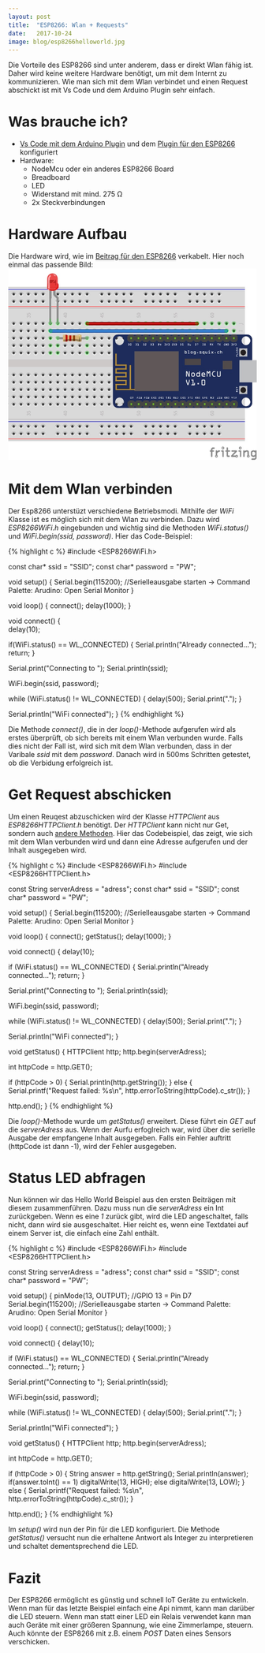 ```yaml
---
layout: post
title:  "ESP8266: Wlan + Requests"
date:   2017-10-24
image: blog/esp8266helloworld.jpg
---
```


Die Vorteile des ESP8266 sind unter anderem, dass er direkt Wlan fähig ist. Daher wird keine weitere Hardware benötigt, um mit dem Internt zu kommunizieren. 
Wie man sich mit dem Wlan verbindet und einen Request abschickt ist mit Vs Code und dem Arduino Plugin sehr einfach.

# Was brauche ich?

- [Vs Code mit dem Arduino Plugin](/blog/vs-code-arduino-hello-world/) und dem [Plugin für den ESP8266](/blog/vs-code-esp8266-hello-world/) konfiguriert
- Hardware:
    - NodeMcu oder ein anderes ESP8266 Board
    - Breadboard
    - LED
    - Widerstand mit mind. 275 Ω
    - 2x Steckverbindungen

# Hardware Aufbau

Die Hardware wird, wie im [Beitrag für den ESP8266](/blog/vs-code-esp8266-hello-world/) verkabelt.
Hier noch einmal das passende Bild:
![Schematics NodeMCU Hello World](/assets/img/blog/esp8266helloworld.jpg)

# Mit dem Wlan verbinden

Der Esp8266 unterstüzt verschiedene Betriebsmodi. Mithilfe der *WiFi* Klasse ist es möglich sich mit dem Wlan zu verbinden.
Dazu wird *ESP8266WiFi.h* eingebunden und wichtig sind die Methoden *WiFi.status()* und *WiFi.begin(ssid, password)*.
Hier das Code-Beispiel:

{% highlight c %}
#include <ESP8266WiFi.h>

const char* ssid = "SSID";
const char* password = "PW";

void setup() {
  Serial.begin(115200); //Serielleausgabe starten -> Command Palette: Arudino: Open Serial Monitor
}

void loop() {
  connect();
  delay(1000);
}

void connect() {  
  delay(10);

  if(WiFi.status() == WL_CONNECTED) {
    Serial.println("Already connected...");
    return;
  }
  
  Serial.print("Connecting to ");
  Serial.println(ssid);
 
  WiFi.begin(ssid, password);
 
  while (WiFi.status() != WL_CONNECTED) {
    delay(500);
    Serial.print(".");
  }
  
  Serial.println("WiFi connected");
}
{% endhighlight %}

Die Methode *connect()*, die in der *loop()*-Methode aufgerufen wird als erstes überprüft, ob sich bereits mit einem Wlan verbunden wurde.
Falls dies nicht der Fall ist, wird sich mit dem Wlan verbunden, dass in der Varibale *ssid* mit dem *password*.
Danach wird in 500ms Schritten getestet, ob die Verbidung erfolgreich ist.

# Get Request abschicken

Um einen Reuqest abzuschicken wird der Klasse *HTTPClient* aus *ESP8266HTTPClient.h* benötigt.
Der *HTTPClient* kann nicht nur Get, sondern auch [andere Methoden](https://github.com/esp8266/Arduino/blob/master/libraries/ESP8266HTTPClient/src/ESP8266HTTPClient.h).
Hier das Codebeispiel, das zeigt, wie sich mit dem Wlan verbunden wird und dann eine Adresse aufgerufen und der Inhalt ausgegeben wird.

{% highlight c %}
#include <ESP8266WiFi.h>
#include <ESP8266HTTPClient.h>

const String serverAdress = "adress";
const char* ssid = "SSID";
const char* password = "PW";

void setup() {
  Serial.begin(115200); //Serielleausgabe starten -> Command Palette: Arudino: Open Serial Monitor
}

void loop() {
  connect();
  getStatus();
  delay(1000);
}

void connect() {
  delay(10);

  if (WiFi.status() == WL_CONNECTED) {
    Serial.println("Already connected...");
    return;
  }

  Serial.print("Connecting to ");
  Serial.println(ssid);

  WiFi.begin(ssid, password);

  while (WiFi.status() != WL_CONNECTED) {
    delay(500);
    Serial.print(".");
  }
  
  Serial.println("WiFi connected");
}

void getStatus() {
  HTTPClient http;
  http.begin(serverAdress);
  
  int httpCode = http.GET();

  if (httpCode > 0) {
    Serial.println(http.getString());
  }
  else {
    Serial.printf("Request failed: %s\n", http.errorToString(httpCode).c_str());
  }
  
  http.end();
}
{% endhighlight %}

Die *loop()*-Methode wurde um *getStatus()* erweitert. Diese führt ein *GET* auf die *serverAdress* aus.
Wenn der Aurfu erfoglreich war, wird über die serielle Ausgabe der empfangene Inhalt ausgegeben.
Falls ein Fehler auftritt (httpCode ist dann -1), wird der Fehler ausgegeben.

# Status LED abfragen

Nun können wir das Hello World Beispiel aus den ersten Beiträgen mit diesem zusammenführen.
Dazu muss nun die *serverAdress* ein Int zurückgeben. Wenn es eine *1* zurück gibt, wird die LED angeschaltet, falls nicht, dann wird sie ausgeschaltet.
Hier reicht es, wenn eine Textdatei auf einem Server ist, die einfach eine Zahl enthält.

{% highlight c %}
#include <ESP8266WiFi.h>
#include <ESP8266HTTPClient.h>

const String serverAdress = "adress";
const char* ssid = "SSID";
const char* password = "PW";

void setup() {
  pinMode(13, OUTPUT); //GPIO 13 = Pin D7
  Serial.begin(115200); //Serielleausgabe starten -> Command Palette: Arudino: Open Serial Monitor
}

void loop() {
  connect();
  getStatus();
  delay(1000);
}

void connect() {
  delay(10);

  if (WiFi.status() == WL_CONNECTED) {
    Serial.println("Already connected...");
    return;
  }

  Serial.print("Connecting to ");
  Serial.println(ssid);

  WiFi.begin(ssid, password);

  while (WiFi.status() != WL_CONNECTED) {
    delay(500);
    Serial.print(".");
  }
  
  Serial.println("WiFi connected");
}

void getStatus() {
  HTTPClient http;
  http.begin(serverAdress);
  
  int httpCode = http.GET();

  if (httpCode > 0) {
    String answer = http.getString();
    Serial.println(answer);
    if(answer.toInt() == 1)
      digitalWrite(13, HIGH);
     else
      digitalWrite(13, LOW);
  }
  else {
    Serial.printf("Request failed: %s\n", http.errorToString(httpCode).c_str());
  }
  
  http.end();
}
{% endhighlight %}

Im *setup()* wird nun der Pin für die LED konfiguriert.
Die Methode *getStatus()* versucht nun die erhaltene Antwort als Integer zu interpretieren und schaltet dementsprechend die LED.

# Fazit

Der ESP8266 ermöglicht es günstig und schnell IoT Geräte zu entwickeln. Wenn man für das letzte Beispiel einfach eine Api nimmt, kann man darüber die LED steuern. Wenn man statt einer LED ein Relais verwendet kann man auch Geräte mit einer größeren Spannung, wie eine Zimmerlampe, steuern.
Auch könnte der ESP8266 mit z.B. einem *POST* Daten eines Sensors verschicken.